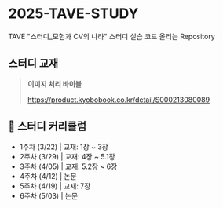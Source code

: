 # 2025-TAVE-STUDY

TAVE "스터디_모험과 CV의 나라" 스터디 실습 코드 올리는 Repository 

##  스터디 교재
> **이미지 처리 바이블**
>
> 
> https://product.kyobobook.co.kr/detail/S000213080089
>

## 📅 스터디 커리큘럼
- 1주차 (3/22) | 교재: 1장 ~ 3장
- 2주차 (3/29) | 교재: 4장 ~ 5.1장
- 3주차 (4/05) | 교재: 5.2장 ~ 6장
- 4주차 (4/12) | 논문
- 5주차 (4/19) | 교재: 7장
- 6주차 (5/03) | 논문



